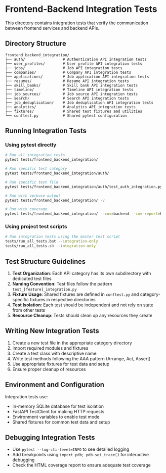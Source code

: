 # Frontend-Backend Integration Tests

This directory contains integration tests that verify the communication between frontend services and backend APIs.

## Directory Structure

```
frontend_backend_integration/
├── auth/                 # Authentication API integration tests
├── user_profiles/        # User profile API integration tests
├── jobs/                 # Job API integration tests
├── companies/            # Company API integration tests
├── applications/         # Job application API integration tests
├── resumes/              # Resume API integration tests
├── skill_banks/          # Skill bank API integration tests
├── timeline/             # Timeline API integration tests
├── job_sources/          # Job source API integration tests
├── search/               # Search API integration tests
├── job_deduplication/    # Job deduplication API integration tests
├── analytics/            # Analytics API integration tests
├── fixtures/             # Shared test fixtures and utilities
└── conftest.py           # Shared pytest configuration
```

## Running Integration Tests

### Using pytest directly

```bash
# Run all integration tests
pytest tests/frontend_backend_integration/

# Run specific test category
pytest tests/frontend_backend_integration/auth/

# Run specific test file
pytest tests/frontend_backend_integration/auth/test_auth_integration.py

# Run with verbose output
pytest tests/frontend_backend_integration/ -v

# Run with coverage
pytest tests/frontend_backend_integration/ --cov=backend --cov-report=html
```

### Using project test scripts

```bash
# Run integration tests using the master test script
tests/run_all_tests.bat --integration-only
tests/run_all_tests.sh --integration-only
```

## Test Structure Guidelines

1. **Test Organization**: Each API category has its own subdirectory with dedicated test files
2. **Naming Convention**: Test files follow the pattern `test_[feature]_integration.py`
3. **Fixture Usage**: Shared fixtures are defined in `conftest.py` and category-specific fixtures in respective directories
4. **Test Isolation**: Each test should be independent and not rely on state from other tests
5. **Resource Cleanup**: Tests should clean up any resources they create

## Writing New Integration Tests

1. Create a new test file in the appropriate category directory
2. Import required modules and fixtures
3. Create a test class with descriptive name
4. Write test methods following the AAA pattern (Arrange, Act, Assert)
5. Use appropriate fixtures for test data and setup
6. Ensure proper cleanup of resources

## Environment and Configuration

Integration tests use:
- In-memory SQLite database for test isolation
- FastAPI TestClient for making HTTP requests
- Environment variables to enable test mode
- Shared fixtures for common test data and setup

## Debugging Integration Tests

- Use `pytest --log-cli-level=INFO` to see detailed logging
- Add breakpoints using `import pdb; pdb.set_trace()` for interactive debugging
- Check the HTML coverage report to ensure adequate test coverage